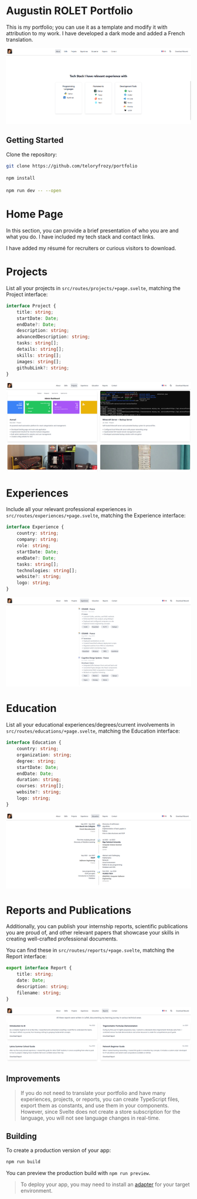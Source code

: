 # Augustin ROLET Portfolio

This is my portfolio; you can use it as a template and modify it with attribution to my work. I have developed a dark mode and added a French translation.

![Portfolio](readme/portfolio.png)

## Getting Started

Clone the repository:
```bash
git clone https://github.com/teloryfrozy/portfolio

npm install

npm run dev -- --open
```

# Home Page
In this section, you can provide a brief presentation of who you are and what you do. I have included my tech stack and contact links.

I have added my résumé for recruiters or curious visitors to download.

# Projects
List all your projects in `src/routes/projects/+page.svelte`, matching the Project interface:
```ts
interface Project {
    title: string;
    startDate: Date;
    endDate?: Date;
    description: string;
    advancedDescription: string;
    tasks: string[];
    details: string[];
    skills: string[];
    images: string[];
    githubLink?: string;
}
```

![Projects](readme/projects.png)

# Experiences
Include all your relevant professional experiences in `src/routes/experiences/+page.svelte`, matching the Experience interface:
```ts
interface Experience {
    country: string;
    company: string;
    role: string;
    startDate: Date;
    endDate?: Date;
    tasks: string[];
    technologies: string[];
    website?: string;
    logo: string;
}
```

![Experiences](readme/experiences.png)

# Education
List all your educational experiences/degrees/current involvements in `src/routes/educations/+page.svelte`, matching the Education interface:
```ts
interface Education {
    country: string;
    organization: string;
    degree: string;
    startDate: Date;
    endDate: Date;
    duration: string;
    courses: string[];
    website?: string;
    logo: string;
}
```

![Educations](readme/educations.png)

# Reports and Publications

Additionally, you can publish your internship reports, scientific publications you are proud of, and other relevant papers that showcase your skills in creating well-crafted professional documents.

You can find these in `src/routes/reports/+page.svelte`, matching the Report interface:
```ts
export interface Report {
    title: string;
    date: Date;
    description: string;
    filename: string;
}
```

![Reports](readme/reports.png)

## Improvements
> If you do not need to translate your portfolio and have many experiences, projects, or reports, you can create TypeScript files, export them as constants, and use them in your components. However, since Svelte does not create a store subscription for the language, you will not see language changes in real-time.

## Building

To create a production version of your app:

```bash
npm run build
```

You can preview the production build with `npm run preview`.

> To deploy your app, you may need to install an [adapter](https://svelte.dev/docs/kit/adapters) for your target environment.